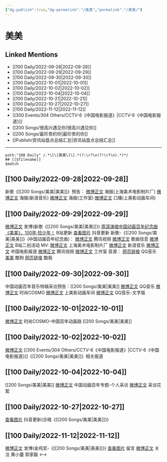 ```yaml
---
{"dg-publish":true,"dg-permalink":"/美美","permalink":"/美美/"}
---
```


# 美美

## Linked Mentions
- [[100 Daily/2022-09-28\|2022-09-28]]
- [[100 Daily/2022-09-29\|2022-09-29]]
- [[100 Daily/2022-09-30\|2022-09-30]]
- [[100 Daily/2022-10-01\|2022-10-01]]
- [[100 Daily/2022-10-02\|2022-10-02]]
- [[100 Daily/2022-10-04\|2022-10-04]]
- [[100 Daily/2022-10-21\|2022-10-21]]
- [[100 Daily/2022-10-27\|2022-10-27]]
- [[100 Daily/2022-11-12\|2022-11-12]]
- [[300 Events/304 Others/CCTV-6《中国电影报道》\|CCTV-6《中国电影报道》]]
- [[200 Songs/很高兴遇见你\|很高兴遇见你]]
- [[200 Songs/最珍贵的你\|最珍贵的你]]
- [[Publish/资讯站盘点总结汇总\|资讯站盘点总结汇总]]


---

```expander
path:"100 Daily" /.*\[\[美美\]\].*(?:\r?\n(?!\r?\n).*)*/
## [[$filename]]
$match
```
## [[100 Daily/2022-09-28\|2022-09-28]]
新歌《[[200 Songs/美美\|美美]]》预告：
[微博正文](http://weibo.com/1984803191/M7OdthS5n) 海报(上海美术电影制片厂)
[微博正文](http://weibo.com/1266269835/M7Od3dgTw) 海报(新浪音乐)
[微博正文](http://weibo.com/7478855230/M7OfuhsyR) 海报(工作室)
[微博正文](http://weibo.com/7191744979/M7OBPfM1a) 口播(上美影动画车间)
## [[100 Daily/2022-09-29\|2022-09-29]]
[微博正文](https://weibo.com/1736988591/M7XK3raMC) 发博(新歌《[[200 Songs/美美\|美美]]》)
[周深演唱中国动画百年纪念曲《美美》，100年·恰少年！](https://weibo.cn/sinaurl?u=https%3A%2F%2Fwww.bilibili.com%2Fvideo%2FBV1Vd4y1q7x6%2F) B站更新
[查看图片](https://wx1.sinaimg.cn/large/0088n2Pggy1h6nxhqqmdqj30ku11276s.jpg) 抖音更新
新歌-《[[200 Songs/美美\|美美]]》(中国动画百年纪念曲)：
[微博正文](http://weibo.com/2591595652/M7TJ2wNxq) 腾讯视频
[微博正文](http://weibo.com/6466290670/M7TToCZJi) 歌曲信息
[微博正文](https://weibo.com/6466290670/M7XXGzKJH) B站二创活动
MV:
[微博正文](http://weibo.com/1984803191/M7XDYFUtx) 上海美术电影制片厂
[微博正文](http://weibo.com/1266269835/M7XDyrpPR) 新浪音乐
[微博正文](http://weibo.com/1261788454/M7YjN6Bsf) 中国电影报道
[微博正文](http://weibo.com/2591595652/M7XDY8UCQ) 腾讯视频
[微博正文](https://weibo.com/7478855230/M7XK2vJ8Q) 工作室
音源：
[网页链接](https://weibo.cn/sinaurl?u=https%3A%2F%2Fy.qq.com%2Fn%2Fryqq%2FsongDetail%2F000YQ0fF1kSQaX) QQ音乐
[美美](https://weibo.cn/sinaurl?u=https%3A%2F%2Ft4.kugou.com%2Fsong.html%3Fid%3D341xp23zDV3) 酷狗
[网页链接](https://weibo.cn/sinaurl?u=http%3A%2F%2Fm.kuwo.cn%2Fnewh5app%2Fplay_detail%2F241271392) 酷我
## [[100 Daily/2022-09-30\|2022-09-30]]
中国动画百年音乐特辑采访预告：[[200 Songs/美美\|美美]]
[微博正文](http://weibo.com/2169129705/M88HW2B8T) QQ音乐
[微博正文](http://weibo.com/1518966617/M88IEjGol) 时尚COSMO
[微博正文](http://weibo.com/7191744979/M88FUqg36) 上美影动画车间
[微博正文](https://weibo.com/2169129705/M8c2pgrMi) QQ音乐-文字版
## [[100 Daily/2022-10-01\|2022-10-01]]
[微博正文](http://weibo.com/1518966617/M8jV69Jj7) 时尚COSMO-中国百年动画路 [[200 Songs/美美\|美美]]
## [[100 Daily/2022-10-02\|2022-10-02]]
[微博正文](http://weibo.com/6466290670/M8qLrxacQ) [[300 Events/304 Others/CCTV-6《中国电影报道》\|CCTV-6《中国电影报道》]]《[[200 Songs/美美\|美美]]》相关报道
## [[100 Daily/2022-10-04\|2022-10-04]]
[[200 Songs/美美\|美美]]
[微博正文](http://weibo.com/1518966617/M8KKdjQHi) 中国动画百年专题-个人采访
[微博正文](http://weibo.com/6357210927/M8KRryjpO) 采访花絮
## [[100 Daily/2022-10-27\|2022-10-27]]
[查看图片](https://wx4.sinaimg.cn/large/0088n2Pggy1h7k7qdvbzmj30qk1bytel.jpg) 抖音更新(合唱《[[200 Songs/美美\|美美]]》)
## [[100 Daily/2022-11-12\|2022-11-12]]
[微博正文](http://weibo.com/1736988591/MeIZJt19a) 发博(金鸡奖-《[[200 Songs/美美\|美美]]》)
[查看图片](https://wx1.sinaimg.cn/large/0088n2Pggy1h82osawxnyj30yi0gkdhe.jpg) 留言 [微博正文](https://weibo.com/2609737945/MeG1fi6Rc)
关注 黄小蕾 郭家毅
<-->